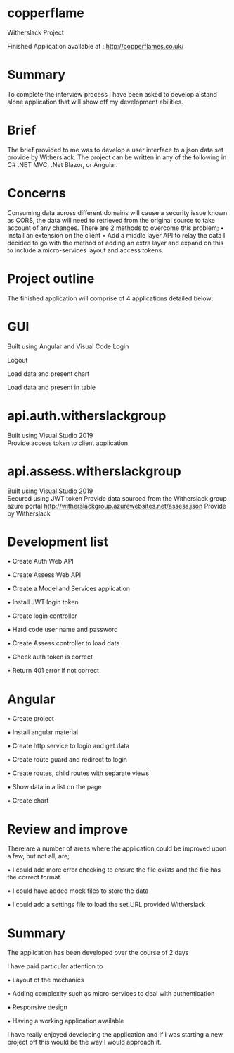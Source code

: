 # copperflame

Witherslack Project

Finished Application available at : http://copperflames.co.uk/

# Summary

To complete the interview process I have been asked to develop a stand alone application that will show off my development abilities. 
# Brief
The brief provided to me was to develop a user interface to a json data set provide by Witherslack.
The project can be written in any of the following in C# .NET MVC, .Net Blazor, or Angular.
# Concerns
Consuming data across different domains will cause a security issue known as CORS, the data will need to retrieved from the original source to take account of any changes.   There are 2 methods to overcome this problem;
•	Install an extension on the client
•	Add a middle layer API to relay the data
I decided to go with the method of adding an extra layer and expand on this to include a micro-services layout and access tokens.
# Project outline

The finished application will comprise of 4 applications detailed  below;

# GUI	
Built using Angular and Visual Code	Login

Logout

Load data and present chart

Load data and present in table


# api.auth.witherslackgroup	
Built using Visual Studio 2019	
Provide access token to client application 

# api.assess.witherslackgroup	
Built using Visual Studio 2019	
Secured using JWT token
Provide data sourced from the Witherslack group azure portal
http://witherslackgroup.azurewebsites.net/assess.json	Provide by Witherslack	

 

# Development list
•	Create Auth Web API

•	Create Assess Web API

•	Create a Model and Services application

•	Install JWT login token

•	Create login controller

•	Hard code user name and password

•	Create Assess controller to load data

•	Check auth token is correct

•	Return 401 error if not correct

# Angular
•	Create project

•	Install angular material

•	Create http service to login and get data

•	Create route guard and redirect to login

•	Create routes, child routes with separate views

•	Show data in a list on the page

•	Create chart

# Review and improve

There are a number of areas where the application could be improved upon a few, but not all, are;

•	I could add more error checking to ensure the file exists and the file has the correct format.

•	I could have added mock files to store the data

•	I could add a settings file to load the set URL provided Witherslack


# Summary
The application has been developed over the course of 2 days

I have paid particular attention to

•	Layout of the mechanics 

•	Adding complexity such as micro-services to deal with authentication

•	Responsive design

•	Having a working application available


I have really enjoyed developing the application and if I was starting a new project off this would be the way I would approach it.

